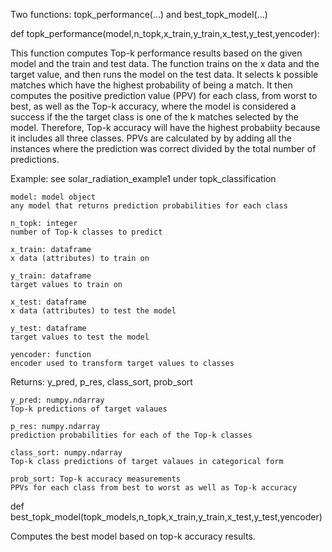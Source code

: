 Two functions: topk_performance(...) and best_topk_model(...)


def topk_performance(model,n_topk,x_train,y_train,x_test,y_test,yencoder):

This function computes Top-k performance results based on the given model and the train and test data. The function trains on the x data and the target value, and then runs the model on the test data. It selects k possible matches which have the highest probability of being a match. It then computes the positive prediction value (PPV) for each class, from worst to best, as well as the Top-k accuracy, where the model is considered a success if the the target class is one of the k matches selected by the model. Therefore, Top-k accuracy will have the highest probabiity because it includes all three classes. PPVs are calculated by by adding all the instances where the prediction was correct divided by the total number of predictions.

Example: see solar_radiation_example1 under topk_classification

    model: model object
    any model that returns prediction probabilities for each class

    n_topk: integer
    number of Top-k classes to predict

    x_train: dataframe
    x data (attributes) to train on

    y_train: dataframe
    target values to train on

    x_test: dataframe
    x data (attributes) to test the model

    y_test: dataframe
    target values to test the model

    yencoder: function
    encoder used to transform target values to classes


Returns: y_pred, p_res, class_sort, prob_sort

    y_pred: numpy.ndarray
    Top-k predictions of target valaues

    p_res: numpy.ndarray
    prediction probabilities for each of the Top-k classes

    class_sort: numpy.ndarray
    Top-k class predictions of target valaues in categorical form

    prob_sort: Top-k accuracy measurements
    PPVs for each class from best to worst as well as Top-k accuracy



def best_topk_model(topk_models,n_topk,x_train,y_train,x_test,y_test,yencoder) 

Computes the best model based on top-k accuracy results.
